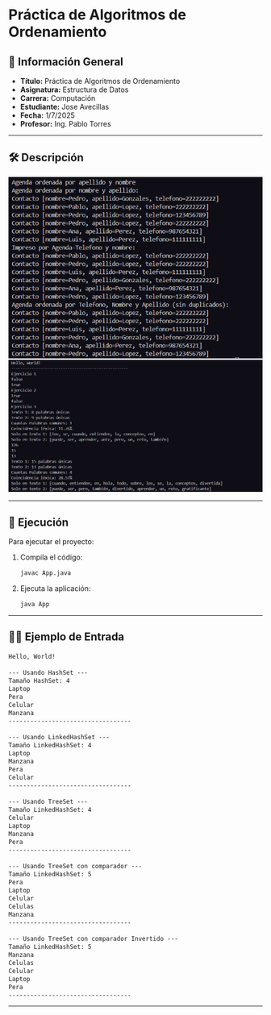 # Práctica de Algoritmos de Ordenamiento

## 📌 Información General

- **Título:** Práctica de Algoritmos de Ordenamiento
- **Asignatura:** Estructura de Datos
- **Carrera:** Computación
- **Estudiante:** Jose Avecillas
- **Fecha:** 1/7/2025
- **Profesor:** Ing. Pablo Torres

---

## 🛠️ Descripción

![Texto alternativo](Terminal.png)
![Texto alternativo](Terminal2.png)

---

## 🚀 Ejecución

Para ejecutar el proyecto:

1. Compila el código:
    ```bash
    javac App.java
    ```
2. Ejecuta la aplicación:
    ```bash
    java App
    ```

---

## 🧑‍💻 Ejemplo de Entrada

```plaintext
Hello, World!

--- Usando HashSet ---
Tamaño HashSet: 4
Laptop
Pera
Celular
Manzana
----------------------------------

--- Usando LinkedHashSet ---
Tamaño LinkedHashSet: 4
Laptop
Manzana
Pera
Celular
----------------------------------

--- Usando TreeSet ---
Tamaño LinkedHashSet: 4
Celular
Laptop
Manzana
Pera
----------------------------------

--- Usando TreeSet con comparador ---
Tamaño LinkedHashSet: 5
Pera
Laptop
Celular
Celulas
Manzana
----------------------------------

--- Usando TreeSet con comparador Invertido ---
Tamaño LinkedHashSet: 5
Manzana
Celulas
Celular
Laptop
Pera
----------------------------------
```

---










